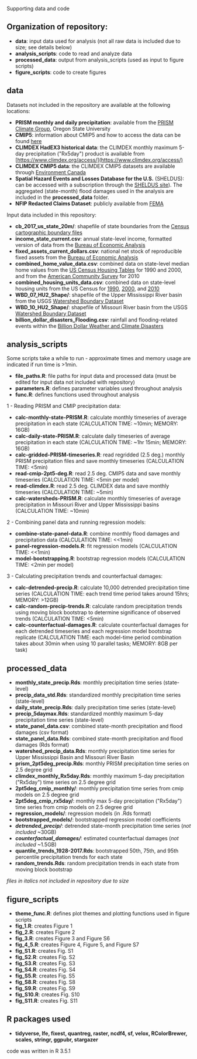 Supporting data and code

## Organization of repository: 

* **data**: input data used for analysis (not all raw data is included due to size; see details below)
* **analysis_scripts**: code to read and analyze data
* **processed_data**: output from analysis_scripts (used as input to figure scripts)
* **figure_scripts**: code to create figures 

## data

Datasets not included in the repository are available at the following locations: 
* **PRISM monthly and daily precipitation**: available from the [PRISM Climate
Group](http://www.prism.oregonstate.edu/), Oregon State University
* **CMIP5**: information about CMIP5 and how to access the data can be
  found [here](https://pcmdi.llnl.gov/mips/cmip5/)
* **CLIMDEX HadEX3 historical data**: the CLIMDEX monthly maximum 5-day precipitation ("Rx5day") product is available from [https://www.climdex.org/access/](https://www.climdex.org/access/)
* **CLIMDEX CMIP5 data**: the CLIMDEX CMIP5 datasets are available through [Environment Canada](https://climate-modelling.canada.ca/climatemodeldata/climdex/)
* **Spatial Hazard Events and Losses Database for the U.S.** (SHELDUS): can be accessed with a subscription through the [SHELDUS site](https://cemhs.asu.edu/sheldus)). The aggregated (state-month) flood damages used in the analysis are included in the **processed_data** folder. 
* **NFIP Redacted Claims Dataset**: publicly available from [FEMA](https://www.fema.gov/media-library/assets/documents/180374)

Input data included in this repository: 
* **cb_2017_us_state_20m/**: shapefile of state boundaries from the [Census
  cartographic boundary files](https://www.census.gov/geographies/mapping-files/2017/geo/kml-cartographic-boundary-files.html)
* **income_state_current.csv**: annual state-level income, formatted version of data from the [Bureau of Economic Analysis](https://apps.bea.gov/iTable/index_regional.cfm)
* **fixed_assets_current_dollars.csv**: national net stock of reproducible fixed assets from the [Bureau of Economic Analysis](https://apps.bea.gov/iTable/index_FA.cfm) 
* **combined_home_value_data.csv**: combined data on state-level median home values from the [US Census Housing Tables](https://www.census.gov/hhes/www/housing/census/historic/values.html) for 1990 and 2000, and from the [American Community Survey](https://data.census.gov/cedsci/table?g=0100000US_0400000US29,39,32,31,78,34,33,36,35,38,37,72,30,28,21,20,23,22,66,69,25,24,27,26,60,18,17,19,54,10,53,56,12,55,11,13,16,15,50,51,06,09,08,42,45,01,44,47,02,46,05,49,04,48,41,40&tid=ACSDT1Y2010.B25077&vintage=2010&hidePreview=true&tp=true) for 2010
* **combined_housing_units_data.csv**: combined data on state-level housing units from the US Census for [1990](https://www.census.gov/data/tables/time-series/demo/popest/1990s-housing-units.html), [2000](https://www.census.gov/data/datasets/time-series/demo/popest/intercensal-2000-2010-housing-units.html), and [2010](https://www.census.gov/data/tables/time-series/demo/popest/2010s-total-housing-units.html)
* **WBD_07_HU2_Shape/**: shapefile of the Upper Mississippi River basin from the USGS [Watershed Boundary Dataset](https://www.usgs.gov/core-science-systems/ngp/national-hydrography/watershed-boundary-dataset?qt-science_support_page_related_con=4#qt-science_support_page_related_con)
* **WBD_10_HU2_Shape/**: shapefile of Missouri River basin from the USGS [Watershed Boundary Dataset](https://www.usgs.gov/core-science-systems/ngp/national-hydrography/watershed-boundary-dataset?qt-science_support_page_related_con=4#qt-science_support_page_related_con)
* **billion_dollar_disasters_Flooding.csv**: rainfall and flooding-related events within the [Billion Dollar Weather and Climate Disasters](https://www.ncdc.noaa.gov/billions/overview) 

## analysis_scripts

Some scripts take a while to run - approximate times and memory usage are indicated if run time is >1min.

* **file_paths.R**: file paths for input data and processed data (must be edited for input data not included with repository) 
* **parameters.R**: defines parameter variables used throughout analysis
* **func.R**: defines functions used throughout analysis

1 - Reading PRISM and CMIP precipitation data: 
* **calc-monthly-state-PRISM.R**: calculate monthly timeseries of average precipitation in each state (CALCULATION TIME: ~10min; MEMORY: 16GB)
* **calc-daily-state-PRISM.R**: calculate daily timeseries of average precipitation in each state (CALCULATION TIME: ~1hr 15min; MEMORY: 16GB)
* **calc-gridded-PRISM-timeseries.R**: read regridded (2.5 deg.) monthly PRISM precipitation files and save monthly timeseries (CALCULATION TIME: <5min)
* **read-cmip-2pt5-deg.R**: read 2.5 deg. CMIP5 data and save monthly timeseries (CALCULATION TIME: <5min per model)
* **read-climdex.R**: read 2.5 deg. CLIMDEX data and save monthly timeseries (CALCULATION TIME: ~5min)
* **calc-watersheds-PRISM.R**: calculate monthly timeseries of average precipitation in Missouri River and Upper Mississippi basins (CALCULATION TIME: ~10min)

2 - Combining panel data and running regression models: 
* **combine-state-panel-data.R**: combine monthly flood damages and precipitation data (CALCULATION TIME: <<1min)
* **panel-regression-models.R**: fit regression models (CALCULATION TIME: <<1min)
* **model-bootstrapping.R**: bootstrap regression models (CALCULATION TIME: <2min per model)

3 - Calculating precipitation trends and counterfactual damages:
* **calc-detrended-precip.R**: calculate 10,000 detrended precipitation time series (CALCULATION TIME: each trend time period takes around 15hrs; MEMORY: >12GB)
* **calc-random-precip-trends.R**: calculate random precipitation trends using moving block bootstrap to determine significance of observed trends (CALCULATION TIME: <5min)
* **calc-counterfactual-damages.R**: calculate counterfactual damages for each detrended timeseries and each regression model bootstrap replicate (CALCULATION TIME: each model-time period combination takes about 30min when using 10 parallel tasks; MEMORY: 8GB per task) 

## processed_data

* **monthly_state_precip.Rds**: monthly precipitation time series (state-level)
* **precip_data_std.Rds**: standardized monthly precipitation time series (state-level)
* **daily_state_precip.Rds**: daily precipitation time series (state-level)
* **precip_5daymax.Rds**: standardized monthly maximum 5-day precipitation time series (state-level) 
* **state_panel_data.csv**: combined state-month precipitation and flood damages (csv format)
* **state_panel_data.Rds**: combined state-month precipitation and flood damages (Rds format)
* **watershed_precip_data.Rds**: monthly precipitation time series for Upper Mississippi Basin and Missouri River Basin
* **prism_2pt5deg_precip.Rds**: monthly PRISM precipitation time series on 2.5 degree grid
* **climdex_monthly_Rx5day.Rds**: monthly maximum 5-day precipitation ("Rx5day") time series on 2.5 degree grid
* **2pt5deg_cmip_monthly/**: monthly precipitation time series from cmip models on 2.5 degree grid 
* **2pt5deg_cmip_rx5day/**: monthly max 5-day precipitation ("Rx5day") time series from cmip models on 2.5 degree grid 
* **regression_models/**: regression models (in .Rds format)
* **bootstrapped_models/**: bootstrapped regression model coefficients
* ***detrended_precip/***: detrended state-month precipitation time series (*not included* ~30GB)
* ***counterfactual_damages/***: estimated counterfactual damages (*not included* ~1.5GB) 
* **quantile_trends_1928-2017.Rds**: bootstrapped 50th, 75th, and 95th percentile precipitation trends for each state
* **random_trends.Rds**: random precipitation trends in each state from moving block bootstrap

*files in italics not included in repository due to size*

## figure_scripts
* **theme_func.R**: defines plot themes and plotting functions used in figure scripts
* **fig_1.R**: creates Figure 1
* **fig_2.R**: creates Figure 2
* **fig_3.R**: creates Figure 3 and Figure S6
* **fig_4_5.R**: creates Figure 4, Figure 5, and Figure S7 
* **fig_S1.R**: creates Fig. S1
* **fig_S2.R**: creates Fig. S2
* **fig_S3.R**: creates Fig. S3
* **fig_S4.R**: creates Fig. S4
* **fig_S5.R**: creates Fig. S5
* **fig_S8.R**: creates Fig. S8
* **fig_S9.R**: creates Fig. S9
* **fig_S10.R**: creates Fig. S10
* **fig_S11.R**: creates Fig. S11

## R packages used

* **tidyverse, lfe, fixest, quantreg, raster, ncdf4, sf, velox, RColorBrewer, scales, stringr, ggpubr, stargazer** 

code was written in R 3.5.1 
